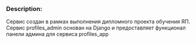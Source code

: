 ### Description:

Сервис создан в рамках выполнения дипломного проекта обучения ЯП. 
Сервис profiles_admin основан на Django и предоставляет функционал панели админа для сервиса profiles_app
